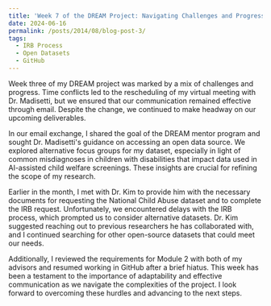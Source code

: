 ```yaml
---
title: 'Week 7 of the DREAM Project: Navigating Challenges and Progressing Forward'
date: 2024-06-16
permalink: /posts/2014/08/blog-post-3/
tags:
  - IRB Process 
  - Open Datasets
  - GitHub
---
```


Week three of my DREAM project was marked by a mix of challenges and progress. Time conflicts led to the rescheduling of my virtual meeting with Dr. Madisetti, but we ensured that our communication remained effective through email. Despite the change, we continued to make headway on our upcoming deliverables. 

In our email exchange, I shared the goal of the DREAM mentor program and sought Dr. Madisetti's guidance on accessing an open data source. We explored alternative focus groups for my dataset, especially in light of common misdiagnoses in children with disabilities that impact data used in AI-assisted child welfare screenings. These insights are crucial for refining the scope of my research. 

Earlier in the month, I met with Dr. Kim to provide him with the necessary documents for requesting the National Child Abuse dataset and to complete the IRB request. Unfortunately, we encountered delays with the IRB process, which prompted us to consider alternative datasets. Dr. Kim suggested reaching out to previous researchers he has collaborated with, and I continued searching for other open-source datasets that could meet our needs. 

Additionally, I reviewed the requirements for Module 2 with both of my advisors and resumed working in GitHub after a brief hiatus. This week has been a testament to the importance of adaptability and effective communication as we navigate the complexities of the project. I look forward to overcoming these hurdles and advancing to the next steps. 
